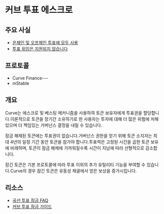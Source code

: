 # 커브 투표 에스크로

## 주요 사실

- [온체인 및 오프체인 투표에 모두 사용](../../governance-concept/On%20Chain%20vs.%20Off%20Chain%20Voting/readme.md)
- [투표 위임은 지원되지 않습니다](../../governance-concept/Vote%20Delegation/readme.md)

## 프로토콜

- Curve Finance---
- mStable

## 개요

Curve는 에스크로 및 베스팅 메커니즘을 사용하여 토큰 보유자에게 투표권을 할당합니다.이론적으로 토큰을 장기간 소유하기로 한 사용자는 투자에 대해 더 많은 위험에 처해 있으며 더 책임있는 거버넌스 결정을 내릴 수 있습니다.

잠금 해제된 토큰에는 투표권이 없습니다.거버넌스 권한을 얻기 위해 토큰 소지자는 최대 4년의 일정 기간 동안 토큰을 잠가야 합니다.투표력은 고정된 시간을 곱한 토큰 보유에 비례하며, 토큰이 잠금 해제에 가까워질수록 시간이 지남에 따라 선형적으로 감소합니다.

잠긴 토큰은 기본 프로토콜에 따라 투표 이외의 추가 유틸리티 기능을 부여할 수 있습니다.Curve의 경우 잠긴 토큰은 유동성 채굴에서 얻은 보상을 증가시킵니다.

## 리소스

- [곡선 투표 잠금 FAQ](https://resources.curve.fi/faq/vote-locking-boost)
- [커브 투표 잠금 가이드](https://guides.curve.fi/voting-and-vote-locking-curve-dao/)
